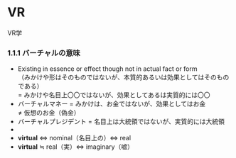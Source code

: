 # VR
VR学

### 1.1.1 バーチャルの意味

* Existing in essence or effect though not in actual fact or form  
（みかけや形はそのものではないが、本質的あるいは効果としてはそのものである）  
= みかけや名目上〇〇ではないが、効果としてあるは実質的には〇〇
* バーチャルマネー = みかけは、お金ではないが、効果としてはお金  
≠ 仮想のお金（偽金）
* バーチャルプレジデント = 名目上は大統領ではないが、実質的には大統領
* 
* **virtual** ⇔ nominal（名目上の）⇔ real  
* **virtual** ≒ real（実）⇔ imaginary（嘘）